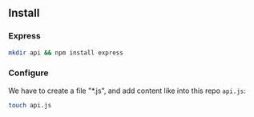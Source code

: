 ## Install

### Express
```bash
mkdir api && npm install express
```

### Configure
We have to create a file "*.js", and add content like into this repo <code>api.js</code>:
```bash
touch api.js
```
